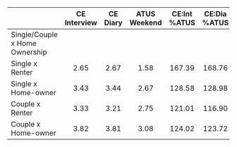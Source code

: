 
|                      | CE<br>Interview |  CE<br>Diary | ATUS<br>Weekend | CE:Int<br>%ATUS | CE:Dia<br>%ATUS |
| -------------------- | :----------: | :----------: | :----------: | :----------: | :----------: |
| Single/Couple x Home Ownership |              |              |              |              |              |
| Single x Renter      |         2.65 |         2.67 |         1.58 |       167.39 |       168.76 |
| Single x Home-owner  |         3.43 |         3.44 |         2.67 |       128.58 |       128.98 |
| Couple x Renter      |         3.33 |         3.21 |         2.75 |       121.01 |       116.90 |
| Couple x Home-owner  |         3.82 |         3.81 |         3.08 |       124.02 |       123.72 |

